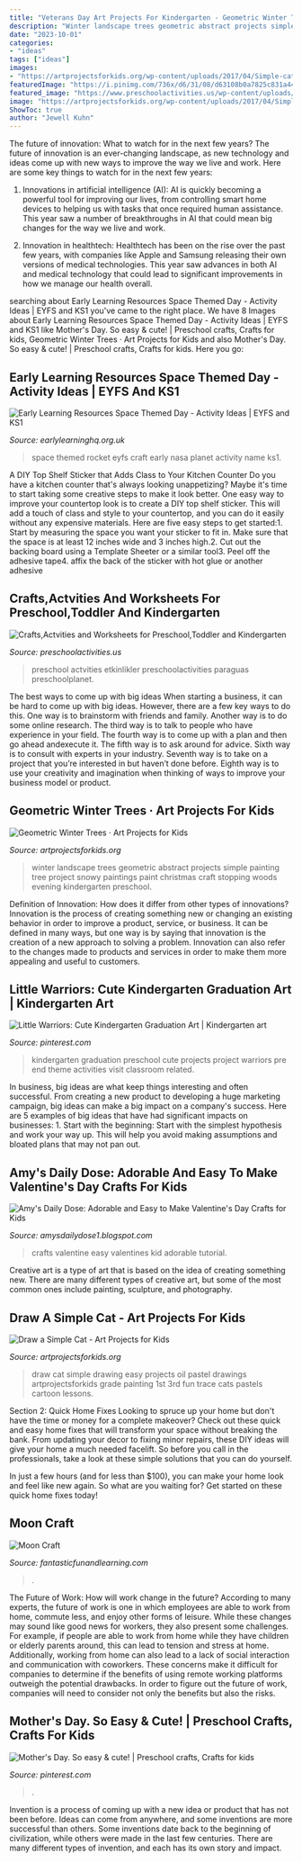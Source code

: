 ```yaml
---
title: "Veterans Day Art Projects For Kindergarten - Geometric Winter Trees · Art Projects For Kids"
description: "Winter landscape trees geometric abstract projects simple painting tree project snowy paintings paint christmas craft stopping woods evening kindergarten preschool"
date: "2023-10-01"
categories:
- "ideas"
tags: ["ideas"]
images:
- "https://artprojectsforkids.org/wp-content/uploads/2017/04/Simple-cat.jpg"
featuredImage: "https://i.pinimg.com/736x/d6/31/08/d63108b0a7825c831a443e4bee9bfcb0--preschool-crafts.jpg"
featured_image: "https://www.preschoolactivities.us/wp-content/uploads/2016/01/paper-plate-umbrella-craft.jpg"
image: "https://artprojectsforkids.org/wp-content/uploads/2017/04/Simple-cat.jpg"
ShowToc: true
author: "Jewell Kuhn"
---
```



The future of innovation: What to watch for in the next few years?
The future of innovation is an ever-changing landscape, as new technology and ideas come up with new ways to improve the way we live and work. Here are some key things to watch for in the next few years: 
1. Innovations in artificial intelligence (AI): AI is quickly becoming a powerful tool for improving our lives, from controlling smart home devices to helping us with tasks that once required human assistance. This year saw a number of breakthroughs in AI that could mean big changes for the way we live and work. 

2. Innovation in healthtech: Healthtech has been on the rise over the past few years, with companies like Apple and Samsung releasing their own versions of medical technologies. This year saw advances in both AI and medical technology that could lead to significant improvements in how we manage our health overall. 


	

		
searching about Early Learning Resources Space Themed Day - Activity Ideas | EYFS and KS1 you've came to the right place. We have 8 Images about Early Learning Resources Space Themed Day - Activity Ideas | EYFS and KS1 like Mother&#039;s Day. So easy &amp; cute! | Preschool crafts, Crafts for kids, Geometric Winter Trees · Art Projects for Kids and also Mother&#039;s Day. So easy &amp; cute! | Preschool crafts, Crafts for kids. Here you go:
		
    
## Early Learning Resources Space Themed Day - Activity Ideas | EYFS And KS1

<img loading=lazy src="https://www.earlylearninghq.org.uk/wp-content/uploads/2013/06/Rocket-name-199x300.jpg" onerror="this.onerror=null;this.src='https://tse4.mm.bing.net/th?id=OIP.6WpFwhbsYHnc8LlGu5ACIgAAAA&amp;pid=15.1';" alt="Early Learning Resources Space Themed Day - Activity Ideas | EYFS and KS1">

_Source: earlylearninghq.org.uk_

>space themed rocket eyfs craft early nasa planet activity name ks1. 

	

A DIY Top Shelf Sticker that Adds Class to Your Kitchen Counter
Do you have a kitchen counter that's always looking unappetizing? Maybe it's time to start taking some creative steps to make it look better. One easy way to improve your countertop look is to create a DIY top shelf sticker. This will add a touch of class and style to your countertop, and you can do it easily without any expensive materials. Here are five easy steps to get started:1. Start by measuring the space you want your sticker to fit in. Make sure that the space is at least 12 inches wide and 3 inches high.2. Cut out the backing board using a Template Sheeter or a similar tool3. Peel off the adhesive tape4. affix the back of the sticker with hot glue or another adhesive
    
## Crafts,Actvities And Worksheets For Preschool,Toddler And Kindergarten

<img loading=lazy src="https://www.preschoolactivities.us/wp-content/uploads/2016/01/paper-plate-umbrella-craft.jpg" onerror="this.onerror=null;this.src='https://tse1.mm.bing.net/th?id=OIP.zV9BZINDvDLTl90OrBRnngHaJ4&amp;pid=15.1';" alt="Crafts,Actvities and Worksheets for Preschool,Toddler and Kindergarten">

_Source: preschoolactivities.us_

>preschool actvities etkinlikler preschoolactivities paraguas preschoolplanet. 

	

The best ways to come up with big ideas
When starting a business, it can be hard to come up with big ideas. However, there are a few key ways to do this. One way is to brainstorm with friends and family. Another way is to do some online research. The third way is to talk to people who have experience in your field. The fourth way is to come up with a plan and then go ahead andexecute it. The fifth way is to ask around for advice. Sixth way is to consult with experts in your industry. Seventh way is to take on a project that you’re interested in but haven’t done before. Eighth way is to use your creativity and imagination when thinking of ways to improve your business model or product.

    
## Geometric Winter Trees · Art Projects For Kids

<img loading=lazy src="https://artprojectsforkids.org/wp-content/uploads/2012/07/Geometric-Landscape-1024x779.jpg" onerror="this.onerror=null;this.src='https://tse4.mm.bing.net/th?id=OIP.bGo3hqGoJ2CtzcCifpVqCgHaFo&amp;pid=15.1';" alt="Geometric Winter Trees · Art Projects for Kids">

_Source: artprojectsforkids.org_

>winter landscape trees geometric abstract projects simple painting tree project snowy paintings paint christmas craft stopping woods evening kindergarten preschool. 

	

Definition of Innovation: How does it differ from other types of innovations?
Innovation is the process of creating something new or changing an existing behavior in order to improve a product, service, or business. It can be defined in many ways, but one way is by saying that innovation is the creation of a new approach to solving a problem. Innovation can also refer to the changes made to products and services in order to make them more appealing and useful to customers.

    
## Little Warriors: Cute Kindergarten Graduation Art | Kindergarten Art

<img loading=lazy src="https://i.pinimg.com/736x/61/bb/12/61bb12450484c5804f5b92d0a53428f3--kindergarten-projects-teaching-kindergarten.jpg" onerror="this.onerror=null;this.src='https://tse1.mm.bing.net/th?id=OIP.4bR4MOhS6XCK3J0o0TsTbwHaLI&amp;pid=15.1';" alt="Little Warriors: Cute Kindergarten Graduation Art | Kindergarten art">

_Source: pinterest.com_

>kindergarten graduation preschool cute projects project warriors pre end theme activities visit classroom related. 

	

In business, big ideas are what keep things interesting and often successful. From creating a new product to developing a huge marketing campaign, big ideas can make a big impact on a company's success. Here are 5 examples of big ideas that have had significant impacts on businesses: 1. Start with the beginning: Start with the simplest hypothesis and work your way up. This will help you avoid making assumptions and bloated plans that may not pan out. 
    
## Amy&#039;s Daily Dose: Adorable And Easy To Make Valentine&#039;s Day Crafts For Kids

<img loading=lazy src="http://www.woohome.com/wp-content/uploads/2014/01/Valentines-day-crafts-for-kid-32.jpg" onerror="this.onerror=null;this.src='https://tse4.mm.bing.net/th?id=OIP.Ie-uz7xlpR2GWV_4eIaekAHaK9&amp;pid=15.1';" alt="Amy&#039;s Daily Dose: Adorable and Easy to Make Valentine&#039;s Day Crafts for Kids">

_Source: amysdailydose1.blogspot.com_

>crafts valentine easy valentines kid adorable tutorial. 

	

Creative art is a type of art that is based on the idea of creating something new. There are many different types of creative art, but some of the most common ones include painting, sculpture, and photography.

    
## Draw A Simple Cat - Art Projects For Kids

<img loading=lazy src="https://artprojectsforkids.org/wp-content/uploads/2017/04/Simple-cat.jpg" onerror="this.onerror=null;this.src='https://tse1.mm.bing.net/th?id=OIP.jPcyKae1racQy7PhYv6nwgHaKj&amp;pid=15.1';" alt="Draw a Simple Cat - Art Projects for Kids">

_Source: artprojectsforkids.org_

>draw cat simple drawing easy projects oil pastel drawings artprojectsforkids grade painting 1st 3rd fun trace cats pastels cartoon lessons. 

	

Section 2: Quick Home Fixes
Looking to spruce up your home but don't have the time or money for a complete makeover? Check out these quick and easy home fixes that will transform your space without breaking the bank.
From updating your decor to fixing minor repairs, these DIY ideas will give your home a much needed facelift. So before you call in the professionals, take a look at these simple solutions that you can do yourself.

In just a few hours (and for less than $100), you can make your home look and feel like new again. So what are you waiting for? Get started on these quick home fixes today!

    
## Moon Craft

<img loading=lazy src="https://www.fantasticfunandlearning.com/wp-content/uploads/2013/01/Moon-Craft.jpg" onerror="this.onerror=null;this.src='https://tse4.mm.bing.net/th?id=OIP.ojST23pS-7LdR3dyrDdqswHaKQ&amp;pid=15.1';" alt="Moon Craft">

_Source: fantasticfunandlearning.com_

>. 

	

The Future of Work: How will work change in the future?
According to many experts, the future of work is one in which employees are able to work from home, commute less, and enjoy other forms of leisure. While these changes may sound like good news for workers, they also present some challenges. For example, if people are able to work from home while they have children or elderly parents around, this can lead to tension and stress at home. Additionally, working from home can also lead to a lack of social interaction and communication with coworkers. These concerns make it difficult for companies to determine if the benefits of using remote working platforms outweigh the potential drawbacks. In order to figure out the future of work, companies will need to consider not only the benefits but also the risks.

    
## Mother&#039;s Day. So Easy &amp; Cute! | Preschool Crafts, Crafts For Kids

<img loading=lazy src="https://i.pinimg.com/736x/d6/31/08/d63108b0a7825c831a443e4bee9bfcb0--preschool-crafts.jpg" onerror="this.onerror=null;this.src='https://tse3.mm.bing.net/th?id=OIP.Cp4SU6u7z3xXN6d5Q_tRBwHaJ6&amp;pid=15.1';" alt="Mother&#039;s Day. So easy &amp; cute! | Preschool crafts, Crafts for kids">

_Source: pinterest.com_

>. 

	

Invention is a process of coming up with a new idea or product that has not been before. Ideas can come from anywhere, and some inventions are more successful than others. Some inventions date back to the beginning of civilization, while others were made in the last few centuries. There are many different types of invention, and each has its own story and impact.

